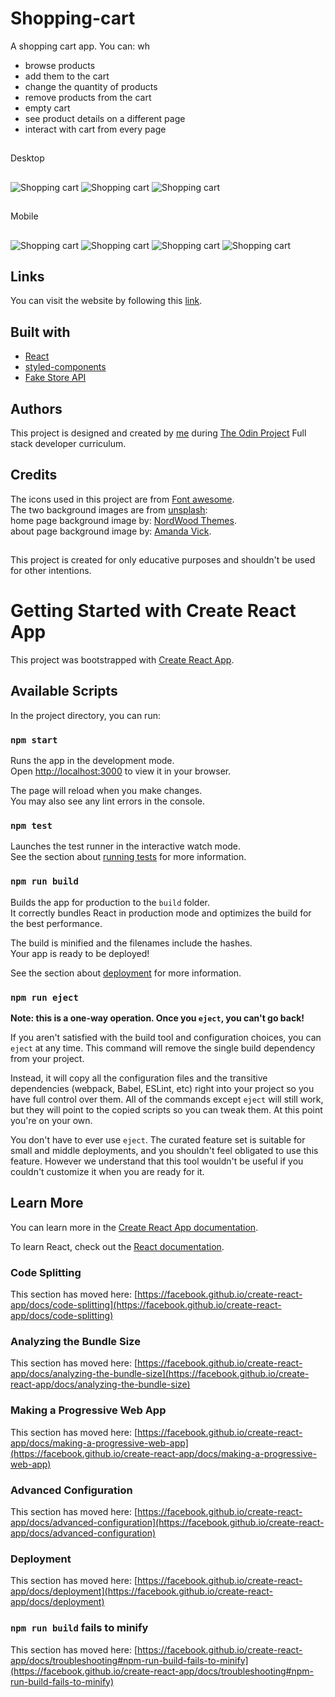 # Shopping-cart

A shopping cart app. You can:
wh

- browse products
- add them to the cart
- change the quantity of products
- remove products from the cart
- empty cart
- see product details on a different page
- interact with cart from every page

##

Desktop

##

![Shopping cart](./src/assets/screenshots/desktop_1.png)
![Shopping cart](./src/assets/screenshots/desktop_2.png)
![Shopping cart](./src/assets/screenshots/desktop_3.png)

##

Mobile

##

![Shopping cart](./src/assets/screenshots/mobile_1.png)
![Shopping cart](./src/assets/screenshots/mobile_2.png)
![Shopping cart](./src/assets/screenshots/mobile_3.png)
![Shopping cart](./src/assets/screenshots/mobile_4.png)

## Links

You can visit the website by following this [link](https://avagsargsyan.github.io/Shopping-cart).

## Built with

- [React](https://reactjs.org/)
- [styled-components](https://styled-components.com/)
- [Fake Store API](https://fakestoreapi.com/docs)

## Authors

This project is designed and created by [me](https://github.com/AvagSargsyan) during [The Odin Project](https://www.theodinproject.com/) Full stack developer curriculum.

## Credits

The icons used in this project are from [Font awesome](https://react-icons.github.io/react-icons/icons?name=fa).
<br />
The two background images are from [unsplash](https://unsplash.com/):
<br />
home page background image by: [NordWood Themes](https://unsplash.com/@nordwood).
<br />
about page background image by: [Amanda Vick](https://unsplash.com/@amandavickcreative).

##

This project is created for only educative purposes and shouldn't be used for other intentions.

# Getting Started with Create React App

This project was bootstrapped with [Create React App](https://github.com/facebook/create-react-app).

## Available Scripts

In the project directory, you can run:

### `npm start`

Runs the app in the development mode.\
Open [http://localhost:3000](http://localhost:3000) to view it in your browser.

The page will reload when you make changes.\
You may also see any lint errors in the console.

### `npm test`

Launches the test runner in the interactive watch mode.\
See the section about [running tests](https://facebook.github.io/create-react-app/docs/running-tests) for more information.

### `npm run build`

Builds the app for production to the `build` folder.\
It correctly bundles React in production mode and optimizes the build for the best performance.

The build is minified and the filenames include the hashes.\
Your app is ready to be deployed!

See the section about [deployment](https://facebook.github.io/create-react-app/docs/deployment) for more information.

### `npm run eject`

**Note: this is a one-way operation. Once you `eject`, you can't go back!**

If you aren't satisfied with the build tool and configuration choices, you can `eject` at any time. This command will remove the single build dependency from your project.

Instead, it will copy all the configuration files and the transitive dependencies (webpack, Babel, ESLint, etc) right into your project so you have full control over them. All of the commands except `eject` will still work, but they will point to the copied scripts so you can tweak them. At this point you're on your own.

You don't have to ever use `eject`. The curated feature set is suitable for small and middle deployments, and you shouldn't feel obligated to use this feature. However we understand that this tool wouldn't be useful if you couldn't customize it when you are ready for it.

## Learn More

You can learn more in the [Create React App documentation](https://facebook.github.io/create-react-app/docs/getting-started).

To learn React, check out the [React documentation](https://reactjs.org/).

### Code Splitting

This section has moved here: [https://facebook.github.io/create-react-app/docs/code-splitting](https://facebook.github.io/create-react-app/docs/code-splitting)

### Analyzing the Bundle Size

This section has moved here: [https://facebook.github.io/create-react-app/docs/analyzing-the-bundle-size](https://facebook.github.io/create-react-app/docs/analyzing-the-bundle-size)

### Making a Progressive Web App

This section has moved here: [https://facebook.github.io/create-react-app/docs/making-a-progressive-web-app](https://facebook.github.io/create-react-app/docs/making-a-progressive-web-app)

### Advanced Configuration

This section has moved here: [https://facebook.github.io/create-react-app/docs/advanced-configuration](https://facebook.github.io/create-react-app/docs/advanced-configuration)

### Deployment

This section has moved here: [https://facebook.github.io/create-react-app/docs/deployment](https://facebook.github.io/create-react-app/docs/deployment)

### `npm run build` fails to minify

This section has moved here: [https://facebook.github.io/create-react-app/docs/troubleshooting#npm-run-build-fails-to-minify](https://facebook.github.io/create-react-app/docs/troubleshooting#npm-run-build-fails-to-minify)
